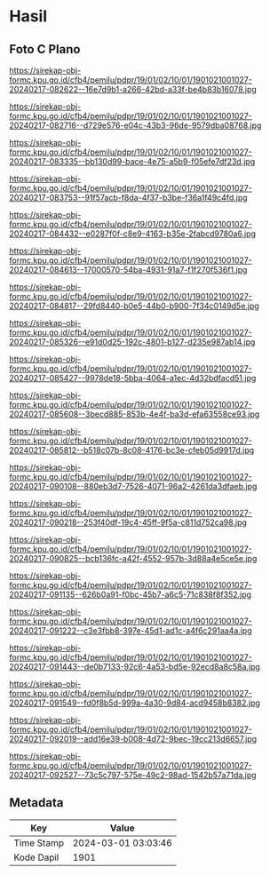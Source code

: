 # Hasil

## Foto C Plano

https://sirekap-obj-formc.kpu.go.id/cfb4/pemilu/pdpr/19/01/02/10/01/1901021001027-20240217-082622--16e7d9b1-a266-42bd-a33f-be4b83b16078.jpg

https://sirekap-obj-formc.kpu.go.id/cfb4/pemilu/pdpr/19/01/02/10/01/1901021001027-20240217-082716--d729e576-e04c-43b3-96de-9579dba08768.jpg

https://sirekap-obj-formc.kpu.go.id/cfb4/pemilu/pdpr/19/01/02/10/01/1901021001027-20240217-083335--bb130d99-bace-4e75-a5b9-f05efe7df23d.jpg

https://sirekap-obj-formc.kpu.go.id/cfb4/pemilu/pdpr/19/01/02/10/01/1901021001027-20240217-083753--91f57acb-f8da-4f37-b3be-f36a1f49c4fd.jpg

https://sirekap-obj-formc.kpu.go.id/cfb4/pemilu/pdpr/19/01/02/10/01/1901021001027-20240217-084432--e0287f0f-c8e9-4163-b35e-2fabcd9780a6.jpg

https://sirekap-obj-formc.kpu.go.id/cfb4/pemilu/pdpr/19/01/02/10/01/1901021001027-20240217-084613--17000570-54ba-4931-91a7-f1f270f536f1.jpg

https://sirekap-obj-formc.kpu.go.id/cfb4/pemilu/pdpr/19/01/02/10/01/1901021001027-20240217-084817--29fd8440-b0e5-44b0-b900-7f34c0149d5e.jpg

https://sirekap-obj-formc.kpu.go.id/cfb4/pemilu/pdpr/19/01/02/10/01/1901021001027-20240217-085326--e91d0d25-192c-4801-b127-d235e987ab14.jpg

https://sirekap-obj-formc.kpu.go.id/cfb4/pemilu/pdpr/19/01/02/10/01/1901021001027-20240217-085427--9978de18-5bba-4064-a1ec-4d32bdfacd51.jpg

https://sirekap-obj-formc.kpu.go.id/cfb4/pemilu/pdpr/19/01/02/10/01/1901021001027-20240217-085608--3becd885-853b-4e4f-ba3d-efa63558ce93.jpg

https://sirekap-obj-formc.kpu.go.id/cfb4/pemilu/pdpr/19/01/02/10/01/1901021001027-20240217-085812--b518c07b-8c08-4176-bc3e-cfeb05d9917d.jpg

https://sirekap-obj-formc.kpu.go.id/cfb4/pemilu/pdpr/19/01/02/10/01/1901021001027-20240217-090108--880eb3d7-7526-4071-96a2-4261da3dfaeb.jpg

https://sirekap-obj-formc.kpu.go.id/cfb4/pemilu/pdpr/19/01/02/10/01/1901021001027-20240217-090218--253f40df-19c4-45ff-9f5a-c811d752ca98.jpg

https://sirekap-obj-formc.kpu.go.id/cfb4/pemilu/pdpr/19/01/02/10/01/1901021001027-20240217-090825--bcb136fc-a42f-4552-957b-3d88a4e5ce5e.jpg

https://sirekap-obj-formc.kpu.go.id/cfb4/pemilu/pdpr/19/01/02/10/01/1901021001027-20240217-091135--626b0a91-f0bc-45b7-a6c5-71c838f8f352.jpg

https://sirekap-obj-formc.kpu.go.id/cfb4/pemilu/pdpr/19/01/02/10/01/1901021001027-20240217-091222--c3e3fbb8-397e-45d1-ad1c-a4f6c291aa4a.jpg

https://sirekap-obj-formc.kpu.go.id/cfb4/pemilu/pdpr/19/01/02/10/01/1901021001027-20240217-091443--de0b7133-92c6-4a53-bd5e-92ecd8a8c58a.jpg

https://sirekap-obj-formc.kpu.go.id/cfb4/pemilu/pdpr/19/01/02/10/01/1901021001027-20240217-091549--fd0f8b5d-999a-4a30-9d84-acd9458b8382.jpg

https://sirekap-obj-formc.kpu.go.id/cfb4/pemilu/pdpr/19/01/02/10/01/1901021001027-20240217-092019--add16e39-b008-4d72-9bec-19cc213d6657.jpg

https://sirekap-obj-formc.kpu.go.id/cfb4/pemilu/pdpr/19/01/02/10/01/1901021001027-20240217-092527--73c5c797-575e-49c2-98ad-1542b57a71da.jpg


## Metadata

| Key        | Value               |
| ---------- | ------------------- |
| Time Stamp | 2024-03-01 03:03:46 |
| Kode Dapil | 1901                |



